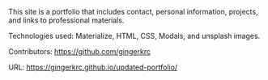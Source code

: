 This site is a portfolio that includes contact, personal information, projects, and links to professional materials.

Technologies used: Materialize, HTML, CSS, Modals, and unsplash images.

Contributors: https://github.com/gingerkrc

URL: https://gingerkrc.github.io/updated-portfolio/
